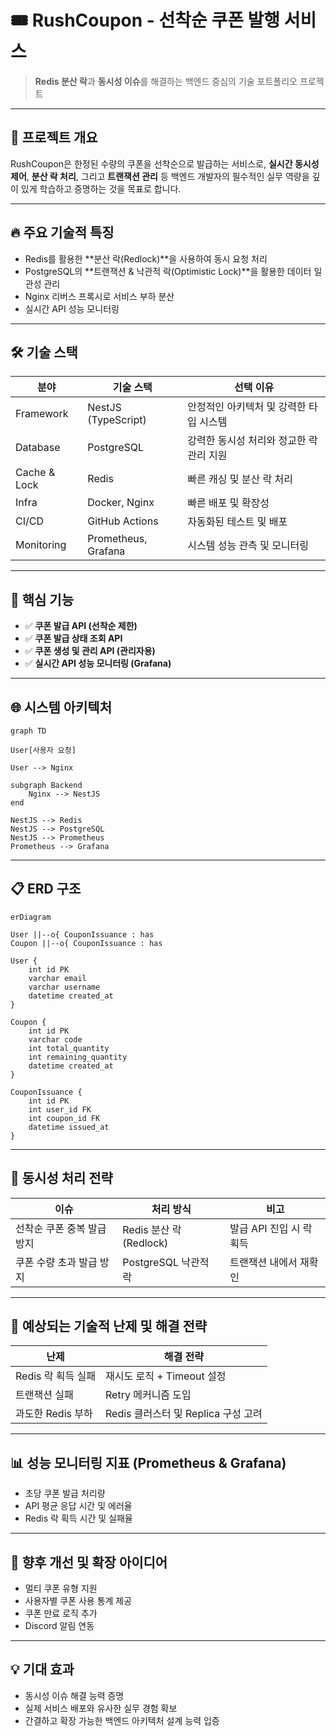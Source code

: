 # 🎟️ RushCoupon - 선착순 쿠폰 발행 서비스

> **Redis 분산 락**과 **동시성 이슈**를 해결하는 백엔드 중심의 기술 포트폴리오 프로젝트

---

## 🚀 프로젝트 개요

RushCoupon은 한정된 수량의 쿠폰을 선착순으로 발급하는 서비스로, **실시간 동시성 제어**, **분산 락 처리**, 그리고 **트랜잭션 관리** 등 백엔드 개발자의 필수적인 실무 역량을 깊이 있게 학습하고 증명하는 것을 목표로 합니다.

---

## 🔥 주요 기술적 특징

- Redis를 활용한 **분산 락(Redlock)**을 사용하여 동시 요청 처리
- PostgreSQL의 **트랜잭션 & 낙관적 락(Optimistic Lock)**을 활용한 데이터 일관성 관리
- Nginx 리버스 프록시로 서비스 부하 분산
- 실시간 API 성능 모니터링

---

## 🛠️ 기술 스택

| 분야          | 기술 스택                   | 선택 이유                              |
|---------------|-----------------------------|----------------------------------------|
| Framework     | NestJS (TypeScript)         | 안정적인 아키텍처 및 강력한 타입 시스템 |
| Database      | PostgreSQL                  | 강력한 동시성 처리와 정교한 락 관리 지원 |
| Cache & Lock  | Redis                       | 빠른 캐싱 및 분산 락 처리              |
| Infra         | Docker, Nginx               | 빠른 배포 및 확장성                    |
| CI/CD         | GitHub Actions              | 자동화된 테스트 및 배포                |
| Monitoring    | Prometheus, Grafana        | 시스템 성능 관측 및 모니터링           |

---

## 📌 핵심 기능

- ✅ **쿠폰 발급 API (선착순 제한)**
- ✅ **쿠폰 발급 상태 조회 API**
- ✅ **쿠폰 생성 및 관리 API (관리자용)**
- ✅ **실시간 API 성능 모니터링 (Grafana)**

---

## 🌐 시스템 아키텍처

```mermaid
graph TD

User[사용자 요청]

User --> Nginx

subgraph Backend
    Nginx --> NestJS
end

NestJS --> Redis
NestJS --> PostgreSQL
NestJS --> Prometheus
Prometheus --> Grafana

```

---

## 📋 ERD 구조

```mermaid
erDiagram

User ||--o{ CouponIssuance : has
Coupon ||--o{ CouponIssuance : has

User {
    int id PK
    varchar email
    varchar username
    datetime created_at
}

Coupon {
    int id PK
    varchar code
    int total_quantity
    int remaining_quantity
    datetime created_at
}

CouponIssuance {
    int id PK
    int user_id FK
    int coupon_id FK
    datetime issued_at
}

```

---

## 🚦 동시성 처리 전략

| 이슈 | 처리 방식 | 비고 |
|------|----------|------|
| 선착순 쿠폰 중복 발급 방지 | Redis 분산 락(Redlock) | 발급 API 진입 시 락 획득 |
| 쿠폰 수량 초과 발급 방지 | PostgreSQL 낙관적 락 | 트랜잭션 내에서 재확인 |

---

## 🚨 예상되는 기술적 난제 및 해결 전략

| 난제                  | 해결 전략                          |
|-----------------------|------------------------------------|
| Redis 락 획득 실패    | 재시도 로직 + Timeout 설정         |
| 트랜잭션 실패         | Retry 메커니즘 도입                |
| 과도한 Redis 부하     | Redis 클러스터 및 Replica 구성 고려 |

---

## 📊 성능 모니터링 지표 (Prometheus & Grafana)

- 초당 쿠폰 발급 처리량
- API 평균 응답 시간 및 에러율
- Redis 락 획득 시간 및 실패율

---

## 🚧 향후 개선 및 확장 아이디어

- 멀티 쿠폰 유형 지원
- 사용자별 쿠폰 사용 통계 제공
- 쿠폰 만료 로직 추가
- Discord 알림 연동

---

## 💡 기대 효과

- 동시성 이슈 해결 능력 증명
- 실제 서비스 배포와 유사한 실무 경험 확보
- 간결하고 확장 가능한 백엔드 아키텍처 설계 능력 입증
